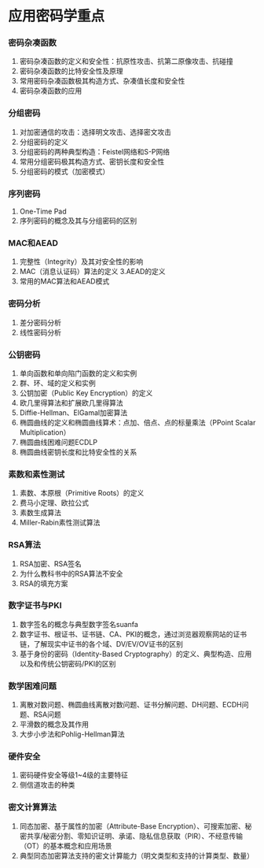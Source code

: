 # 应用密码学重点

### 密码杂凑函数
1. 密码杂凑函数的定义和安全性：抗原性攻击、抗第二原像攻击、抗碰撞
2. 密码杂凑函数的比特安全性及原理
3. 常用密码杂凑函数极其构造方式、杂凑值长度和安全性
4. 密码杂凑函数的应用

### 分组密码
1. 对加密通信的攻击：选择明文攻击、选择密文攻击
2. 分组密码的定义
3. 分组密码的两种典型构造：Feistel网络和S-P网络
4. 常用分组密码极其构造方式、密钥长度和安全性
5. 分组密码的模式（加密模式）

### 序列密码
1. One-Time Pad
2. 序列密码的概念及其与分组密码的区别

### MAC和AEAD
1. 完整性（Integrity）及其对安全性的影响
2. MAC（消息认证码）算法的定义
3.AEAD的定义
4. 常用的MAC算法和AEAD模式

### 密码分析
1. 差分密码分析
2. 线性密码分析

### 公钥密码
1. 单向函数和单向陷门函数的定义和实例
2. 群、环、域的定义和实例
3. 公钥加密（Public Key Encryption）的定义
4. 欧几里得算法和扩展欧几里得算法
5. Diffie-Hellman、ElGamal加密算法
6. 椭圆曲线的定义和椭圆曲线算术：点加、倍点、点的标量乘法（PPoint Scalar Multiplication）
7. 椭圆曲线困难问题ECDLP
8. 椭圆曲线密钥长度和比特安全性的关系

### 素数和素性测试
1. 素数、本原根（Primitive Roots）的定义
2. 费马小定理、欧拉公式
3. 素数生成算法
4. Miller-Rabin素性测试算法

### RSA算法
1. RSA加密、RSA签名
2. 为什么教科书中的RSA算法不安全
3. RSA的填充方案

### 数字证书与PKI
1. 数字签名的概念与典型数字签名suanfa
2. 数字证书、根证书、证书链、CA、PKI的概念，通过浏览器观察网站的证书链，了解现实中证书的各个域、DV/EV/OV证书的区别
3. 基于身份的密码（Identity-Based Cryptography）的定义、典型构造、应用以及和传统公钥密码/PKI的区别


### 数学困难问题
1. 离散对数问题、椭圆曲线离散对数问题、证书分解问题、DH问题、ECDH问题、RSA问题
2. 平滑数的概念及其作用
3. 大步小步法和Pohlig-Hellman算法

### 硬件安全
1. 密码硬件安全等级1~4级的主要特征
2. 侧信道攻击的种类

### 密文计算算法
1. 同态加密、基于属性的加密（Attribute-Base Encryption）、可搜索加密、秘密共享/秘密分割、零知识证明、承诺、隐私信息获取（PIR）、不经意传输（OT）的基本概念和应用场景
2. 典型同态加密算法支持的密文计算能力（明文类型和支持的计算类型、数量）